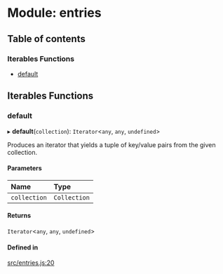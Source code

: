 # Module: entries

## Table of contents

### Iterables Functions

- [default](entries.md#default)

## Iterables Functions

### default

▸ **default**(`collection`): `Iterator`<`any`, `any`, `undefined`\>

Produces an iterator that yields a tuple of key/value pairs from the given collection.

#### Parameters

| Name | Type |
| :------ | :------ |
| `collection` | `Collection` |

#### Returns

`Iterator`<`any`, `any`, `undefined`\>

#### Defined in

[src/entries.js:20](https://github.com/Twipped/js-utils/blob/f2eceb5/src/entries.js#L20)

